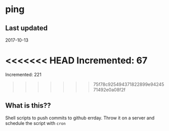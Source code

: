 # ping

## Last updated
2017-10-13

<<<<<<< HEAD
Incremented: 67
=======
Incremented: 221
>>>>>>> 75f78c925494371822899e9424571492e0a08f2f

## What is this?? 
Shell scripts to push commits to github errday. Throw it on a server and schedule the script with `cron`

